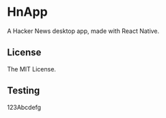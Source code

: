 # HnApp

A Hacker News desktop app, made with React Native.

## License

The MIT License.

## Testing

123Abcdefg
